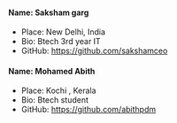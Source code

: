 #### Name: Saksham garg
- Place: New Delhi, India
- Bio: Btech 3rd year IT 
- GitHub: https://github.com/sakshamceo

#### Name: Mohamed Abith
- Place: Kochi , Kerala
- Bio: Btech student
- GitHub: https://github.com/abithpdm

